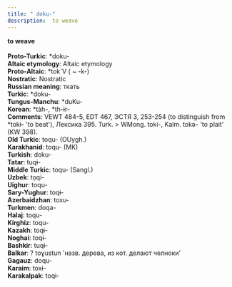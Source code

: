 ```yaml
---
title: " doku-"
description:  to weave
---
```

<p data-pagefind-weight="0.5">
<strong> to weave</strong><br><br>
<strong>Proto-Turkic</strong>:  *doku-<br>
<strong>Altaic etymology</strong>:  Altaic etymology<br>
<strong> Proto-Altaic</strong>:  *tok`V ( ~ -k-)<br>
<strong>Nostratic</strong>:  Nostratic<br>
<strong>Russian meaning</strong>:  ткать<br>
<strong>Turkic</strong>:  *doku-<br>
<strong>Tungus-Manchu</strong>:  *duKu-<br>
<strong>Korean</strong>:  *tàh-, *th-ɨ̀r-<br>
<strong>Comments</strong>:  VEWT 484-5, EDT 467, ЭСТЯ 3, 253-254 (to distinguish from *tokɨ- 'to beat'), Лексика 395. Turk. > WMong. toki-, Kalm. tokǝ- 'to plait' (KW 398).<br>
<strong>Old Turkic</strong>:  toqu- (OUygh.)<br>
<strong>Karakhanid</strong>:  toqu- (MK)<br>
<strong>Turkish</strong>:  doku-<br>
<strong>Tatar</strong>:  tuqɨ-<br>
<strong>Middle Turkic</strong>:  toqu- (Sangl.)<br>
<strong>Uzbek</strong>:  tọqi-<br>
<strong>Uighur</strong>:  toqu-<br>
<strong>Sary-Yughur</strong>:  toqɨ-<br>
<strong>Azerbaidzhan</strong>:  toxu-<br>
<strong>Turkmen</strong>:  doqa-<br>
<strong>Halaj</strong>:  toqu-<br>
<strong>Kirghiz</strong>:  toqu-<br>
<strong>Kazakh</strong>:  toqɨ-<br>
<strong>Noghai</strong>:  toqɨ-<br>
<strong>Bashkir</strong>:  tuqɨ-<br>
<strong>Balkar</strong>:  ? toɣustun 'назв. дерева, из кот. делают челноки'<br>
<strong>Gagauz</strong>:  doqu-<br>
<strong>Karaim</strong>:  toxɨ-<br>
<strong>Karakalpak</strong>:  toqɨ-<br>

</p>
